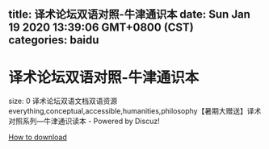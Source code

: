 
title: 译术论坛双语对照-牛津通识本
date: Sun Jan 19 2020 13:39:06 GMT+0800 (CST)    
categories: baidu
---

# 译术论坛双语对照-牛津通识本
size: 0
 译术论坛双语文档双语资源everything,conceptual,accessible,humanities,philosophy【暑期大赠送】译术对照系列—牛津通识读本 - Powered by Discuz!
 

[How to download](https://bpcam.bemobtrk.com/go/2ceec3aa-1ca2-46d6-b9ff-aaa5c184517c?jno=432)